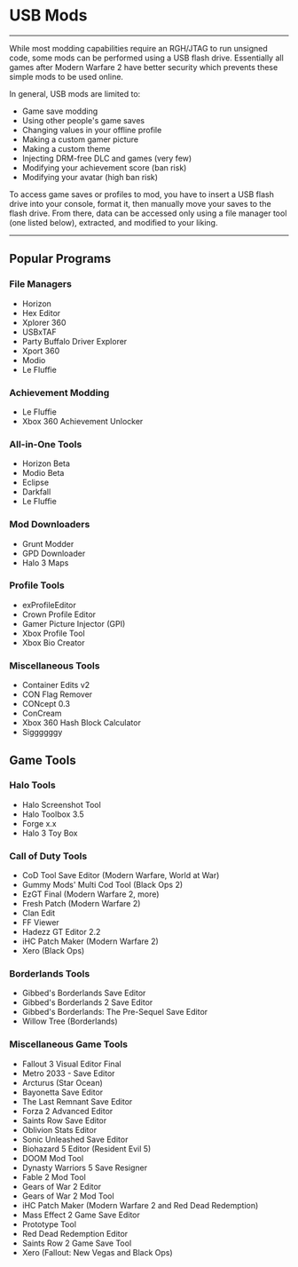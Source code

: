 # USB Mods

------

While most modding capabilities require an RGH/JTAG to run unsigned  code, some mods can be performed using a USB flash drive. Essentially  all games after Modern Warfare 2 have better security which prevents  these simple mods to be used online.

In general, USB mods are limited to:

- Game save modding
- Using other people's game saves
- Changing values in your offline profile
- Making a custom gamer picture
- Making a custom theme
- Injecting DRM-free DLC and games (very few)
- Modifying your achievement score (ban risk)
- Modifying your avatar (high ban risk)

To access game saves or profiles to mod, you have to insert a USB  flash drive into your console, format it, then manually move your saves  to the flash drive. From there, data can be accessed only using a file  manager tool (one listed below), extracted, and modified to your liking.

------

## Popular Programs

### File Managers

- Horizon
- Hex Editor
- Xplorer 360
- USBxTAF
- Party Buffalo Driver Explorer
- Xport 360
- Modio
- Le Fluffie

### Achievement Modding

- Le Fluffie
- Xbox 360 Achievement Unlocker

### All-in-One Tools

- Horizon Beta
- Modio Beta
- Eclipse
- Darkfall
- Le Fluffie

### Mod Downloaders

- Grunt Modder
- GPD Downloader
- Halo 3 Maps

### Profile Tools

- exProfileEditor
- Crown Profile Editor
- Gamer Picture Injector (GPI)
- Xbox Profile Tool
- Xbox Bio Creator

### Miscellaneous Tools

- Container Edits v2
- CON Flag Remover
- CONcept 0.3
- ConCream
- Xbox 360 Hash Block Calculator
- Siggggggy

## Game Tools

### Halo Tools

- Halo Screenshot Tool
- Halo Toolbox 3.5
- Forge x.x
- Halo 3 Toy Box

### Call of Duty Tools

- CoD Tool Save Editor (Modern Warfare, World at War)
- Gummy Mods' Multi Cod Tool (Black Ops 2)
- EzGT Final (Modern Warfare 2, more)
- Fresh Patch (Modern Warfare 2)
- Clan Edit
- FF Viewer
- Hadezz GT Editor 2.2
- iHC Patch Maker (Modern Warfare 2)
- Xero (Black Ops)

### Borderlands Tools

- Gibbed's Borderlands Save Editor
- Gibbed's Borderlands 2 Save Editor
- Gibbed's Borderlands: The Pre-Sequel Save Editor
- Willow Tree (Borderlands)

### Miscellaneous Game Tools

- Fallout 3 Visual Editor Final
- Metro 2033 - Save Editor
- Arcturus (Star Ocean)
- Bayonetta Save Editor
- The Last Remnant Save Editor
- Forza 2 Advanced Editor
- Saints Row Save Editor
- Oblivion Stats Editor
- Sonic Unleashed Save Editor
- Biohazard 5 Editor (Resident Evil 5)
- DOOM Mod Tool
- Dynasty Warriors 5 Save Resigner
- Fable 2 Mod Tool
- Gears of War 2 Editor
- Gears of War 2 Mod Tool
- iHC Patch Maker (Modern Warfare 2 and Red Dead Redemption)
- Mass Effect 2 Game Save Editor
- Prototype Tool
- Red Dead Redemption Editor 
- Saints Row 2 Game Save Tool
- Xero (Fallout: New Vegas and Black Ops)